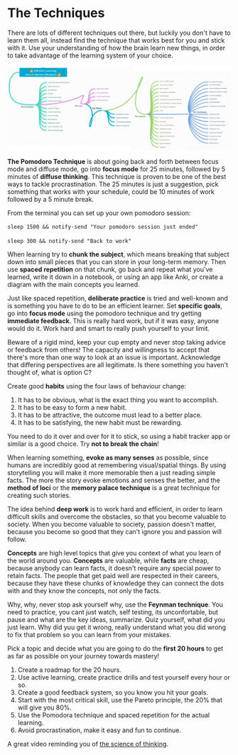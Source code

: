 # The Techniques

There are lots of different techniques out there, but luckily you don't have to learn them all, instead find the technique that works best for you and stick with it. Use your understanding of how the brain learn new things, in order to take advantage of the learning system of your choice.

![Roadmap](./img/roadmap.png)

**The Pomodoro Technique** is about going back and forth between focus mode and diffuse mode, go into **focus mode** for 25 minutes, followed by 5 minutes of **diffuse thinking**. This technique is proven to be one of the best ways to tackle procrastination. The 25 minutes is just a suggestion, pick something that works with your schedule, could be 10 minutes of work followed by a 5 minute break.

From the terminal you can set up your own pomodoro session:

```code
sleep 1500 && notify-send "Your pomodoro session just ended"

sleep 300 && notify-send "Back to work"
```

When learning try to **chunk the subject**, which means breaking that subject down into small pieces that you can store in your long-term memory. Then use **spaced repetition** on that chunk, go back and repeat what you've learned, write it down in a notebook, or using an app like Anki, or create a diagram with the main concepts you learned. 

Just like spaced repetition, **deliberate practice** is tried and well-known and is something you have to do to be an efficient learner. Set **specific goals**, go into **focus mode** using the pomodoro technique and try getting **immediate feedback**. This is really hard work, but if it was easy, anyone would do it. Work hard and smart to really push yourself to your limit.

Beware of a rigid mind, keep your cup empty and never stop taking advice or feedback from others! The capacity and willingness to accept that there's more than one way to look at an issue is important. Acknowledge that differing perspectives are all legitimate. Is there something you haven't thought of, what is option C?

Create good **habits** using the four laws of behaviour change:

1. It has to be obvious, what is the exact thing you want to accomplish.
2. It has to be easy to form a new habit.
3. It has to be attractive, the outcome must lead to a better place.
4. It has to be satisfying, the new habit must be rewarding. 

You need to do it over and over for it to stick, so using a habit tracker app or similar is a good choice. Try **not to break the chain**!

When learning something, **evoke as many senses** as possible, since humans are incredibly good at remembering visual/spatial things. By using storytelling you will make it more memorable then a just reading simple facts. The more the story evoke emotions and senses the better, and the **method of loci** or the **memory palace technique** is a great technique for creating such stories.

The idea behind **deep work** is to work hard and efficient, in order to learn difficult skills and overcome the obstacles, so that you become valuable to society. When you become valuable to society, passion doesn't matter, because you become so good that they can't ignore you and passion will follow.

**Concepts** are high level topics that give you context of what you learn of the world around you.
**Concepts** are valuable, while **facts** are cheap, because anybody can learn facts, it doesn't require any special power to retain facts. The people that get paid well are respected in their careers, because they have these chunks of knowledge they can connect the dots with and they know the concepts, not only the facts. 

Why, why, never stop ask yourself why, use the **Feynman technique**. You need to practice, you cant just watch, self testing, its unconfortable, but pause and what are the key ideas, summarize. Quiz yourself, what did you just learn. Why did yuu get it wrong, really understand what you did wrong to fix that problem so you can learn from your mistakes.

Pick a topic and decide what you are going to do the **first 20 hours** to get as far as possible on your journey towards mastery!

1. Create a roadmap for the 20 hours.
2. Use active learning, create practice drills and test yourself every hour or so.
3. Create a good feedback system, so you know you hit your goals.
4. Start with the most critical skill, use the Pareto principle, the 20% that will give you 80%. 
5. Use the Pomodora technique and spaced repetition for the actual learning.
6. Avoid procrastination, make it easy and fun to continue.

A great video reminding you of [the science of thinking](https://www.youtube.com/watch?v=UBVV8pch1dM).